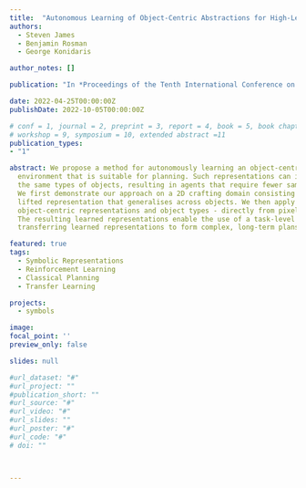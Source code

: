 ```yaml
---
title:  "Autonomous Learning of Object-Centric Abstractions for High-Level Planning"
authors:
  - Steven James
  - Benjamin Rosman
  - George Konidaris

author_notes: []

publication: "In *Proceedings of the Tenth International Conference on Learning Representations*"

date: 2022-04-25T00:00:00Z
publishDate: 2022-10-05T00:00:00Z

# conf = 1, journal = 2, preprint = 3, report = 4, book = 5, book chapter = 6, thesis = 7, patent = 9
# workshop = 9, symposium = 10, extended abstract =11
publication_types:
- "1"

abstract: We propose a method for autonomously learning an object-centric representation of a continuous and high-dimensional
  environment that is suitable for planning. Such representations can immediately be transferred between tasks that share
  the same types of objects, resulting in agents that require fewer samples to learn a model of a new task. 
  We first demonstrate our approach on a 2D crafting domain consisting of numerous objects where the agent learns a compact, 
  lifted representation that generalises across objects. We then apply it to a series of Minecraft tasks to learn
  object-centric representations and object types - directly from pixel data - that can be leveraged to solve new tasks quickly. 
  The resulting learned representations enable the use of a task-level planner, resulting in an agent capable of
  transferring learned representations to form complex, long-term plans.

featured: true
tags:
  - Symbolic Representations
  - Reinforcement Learning
  - Classical Planning
  - Transfer Learning

projects:
  - symbols

image:
focal_point: ''
preview_only: false

slides: null

#url_dataset: "#"
#url_project: ""
#publication_short: ""
#url_source: "#"
#url_video: "#"
#url_slides: ""
#url_poster: "#"
#url_code: "#"
# doi: ""



---
```

